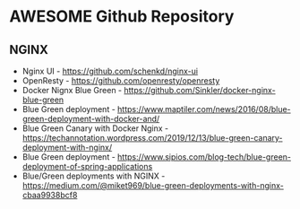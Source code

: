 # AWESOME Github Repository

## NGINX
* Nginx UI - https://github.com/schenkd/nginx-ui
* OpenResty - https://github.com/openresty/openresty
* Docker Nignx Blue Green - https://github.com/Sinkler/docker-nginx-blue-green
* Blue Green deployment - https://www.maptiler.com/news/2016/08/blue-green-deployment-with-docker-and/
* Blue Green Canary with Docker Nginx - https://techannotation.wordpress.com/2019/12/13/blue-green-canary-deployment-with-nginx/
* Blue Green deployment - https://www.sipios.com/blog-tech/blue-green-deployment-of-spring-applications
* Blue/Green deployments with NGINX - https://medium.com/@miket969/blue-green-deployments-with-nginx-cbaa9938bcf8
